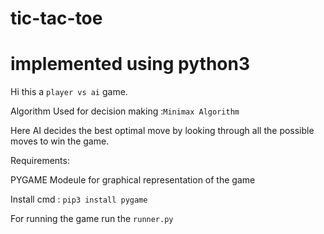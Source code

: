 # tic-tac-toe
# implemented using python3
Hi this a ``` player vs ai ``` game.

Algorithm Used for decision making :``` Minimax Algorithm ``` 

Here AI decides the best optimal move by looking through all the possible moves to win the game.

Requirements:

PYGAME Modeule for graphical representation of the game

Install cmd : ```pip3 install pygame```

For running the game run the ```runner.py```

